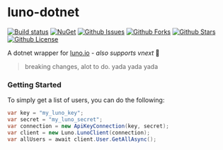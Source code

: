 ﻿# luno-dotnet
[![Build status](https://img.shields.io/appveyor/ci/0xdeafcafe/luno-dotnet.svg?style=flat-square&label=windows%20build)](https://ci.appveyor.com/project/0xdeafcafe/luno-dotnet) [![NuGet](https://img.shields.io/nuget/v/LunoClient.svg)](https://www.nuget.org/packages/LunoClient/) [![Github Issues](https://img.shields.io/github/issues/0xdeafcafe/luno-dotnet.svg?style=flat-square)](https://github.com/0xdeafcafe/luno-dotnet/issues) [![Github Forks](https://img.shields.io/github/forks/0xdeafcafe/luno-dotnet.svg?style=flat-square)](https://github.com/0xdeafcafe/luno-dotnet/network) [![Github Stars](https://img.shields.io/github/stars/0xdeafcafe/luno-dotnet.svg?style=flat-square)](https://github.com/0xdeafcafe/luno-dotnet/stargazers) [![Github License](https://img.shields.io/github/license/0xdeafcafe/luno-dotnet.svg?style=flat-square)](https://github.com/0xdeafcafe/luno-dotnet/blob/master/LICENSE.md)

A dotnet wrapper for [luno.io](http://luno.io) - *also supports vnext* 💃

> breaking changes, alot to do. yada yada yada

### Getting Started
To simply get a list of users, you can do the following:
```csharp
var key = "my_luno_key";
var secret = "my_luno_secret";
var connection = new ApiKeyConnection(key, secret);
var client = new Luno.LunoClient(connection);
var allUsers = await client.User.GetAllAsync();
```
